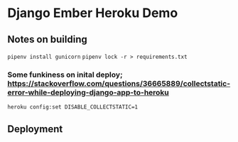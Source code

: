 # Django Ember Heroku Demo

## Notes on building 

`pipenv install gunicorn`
`pipenv lock -r > requirements.txt`

### Some funkiness on inital deploy; https://stackoverflow.com/questions/36665889/collectstatic-error-while-deploying-django-app-to-heroku
`heroku config:set DISABLE_COLLECTSTATIC=1`

## Deployment 

